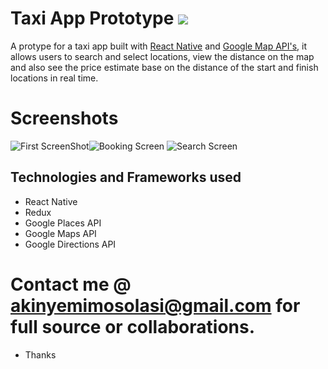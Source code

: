 # Taxi App Prototype ![](https://img.shields.io/badge/completed-%20%2095%25%20%20-brightgreen.svg)
A protype for a taxi app built with [React Native](https://facebook.github.io/react-native/docs/getting-started.html) and [Google Map API's](https://developers.google.com/maps/documentation), it allows users to search and select locations, view the distance on the map and also see the price estimate base on the distance of the start and finish locations in real time.
# Screenshots
![](https://i.ibb.co/ch1z51N/pp1.png "First ScreenShot")![](https://i.ibb.co/m5yPyVj/pp3.png "Booking Screen") ![](https://i.ibb.co/WKv6Tfn/pp2.png, "Search Screen")
## Technologies and Frameworks used
- React Native
- Redux
- Google Places API
- Google Maps API
- Google Directions API

# Contact me @ akinyemimosolasi@gmail.com for full source or collaborations.
- Thanks
